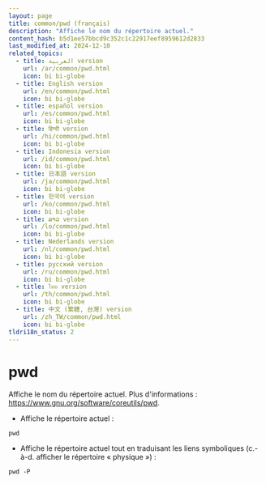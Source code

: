 ```yaml
---
layout: page
title: common/pwd (français)
description: "Affiche le nom du répertoire actuel."
content_hash: b5d1ee57bbcd9c352c1c22917eef8959612d2833
last_modified_at: 2024-12-10
related_topics:
  - title: العربية version
    url: /ar/common/pwd.html
    icon: bi bi-globe
  - title: English version
    url: /en/common/pwd.html
    icon: bi bi-globe
  - title: español version
    url: /es/common/pwd.html
    icon: bi bi-globe
  - title: हिन्दी version
    url: /hi/common/pwd.html
    icon: bi bi-globe
  - title: Indonesia version
    url: /id/common/pwd.html
    icon: bi bi-globe
  - title: 日本語 version
    url: /ja/common/pwd.html
    icon: bi bi-globe
  - title: 한국어 version
    url: /ko/common/pwd.html
    icon: bi bi-globe
  - title: ລາວ version
    url: /lo/common/pwd.html
    icon: bi bi-globe
  - title: Nederlands version
    url: /nl/common/pwd.html
    icon: bi bi-globe
  - title: русский version
    url: /ru/common/pwd.html
    icon: bi bi-globe
  - title: ไทย version
    url: /th/common/pwd.html
    icon: bi bi-globe
  - title: 中文 (繁體, 台灣) version
    url: /zh_TW/common/pwd.html
    icon: bi bi-globe
tldri18n_status: 2
---
```

# pwd

Affiche le nom du répertoire actuel.
Plus d'informations : <https://www.gnu.org/software/coreutils/pwd>.

- Affiche le répertoire actuel :

`pwd`

- Affiche le répertoire actuel tout en traduisant les liens symboliques (c.-à-d. afficher le répertoire « physique ») :

`pwd -P`
